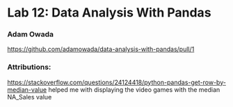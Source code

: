 # Lab 12: Data Analysis With Pandas
### Adam Owada

https://github.com/adamowada/data-analysis-with-pandas/pull/1

### Attributions:
https://stackoverflow.com/questions/24124418/python-pandas-get-row-by-median-value helped me with displaying the video games with the median NA_Sales value
